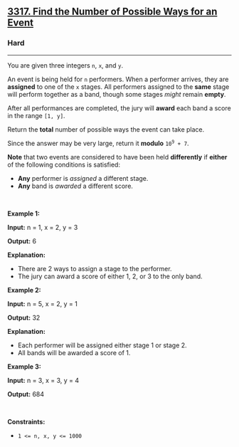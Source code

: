<h2><a href="https://leetcode.com/problems/find-the-number-of-possible-ways-for-an-event/">3317. Find the Number of Possible Ways for an Event</a></h2><h3>Hard</h3><hr><div><p>You are given three integers <code>n</code>, <code>x</code>, and <code>y</code>.</p>

<p>An event is being held for <code>n</code> performers. When a performer arrives, they are <strong>assigned</strong> to one of the <code>x</code> stages. All performers assigned to the <strong>same</strong> stage will perform together as a band, though some stages <em>might</em> remain <strong>empty</strong>.</p>

<p>After all performances are completed, the jury will <strong>award</strong> each band a score in the range <code>[1, y]</code>.</p>

<p>Return the <strong>total</strong> number of possible ways the event can take place.</p>

<p>Since the answer may be very large, return it <strong>modulo</strong> <code>10<sup>9</sup> + 7</code>.</p>

<p><strong>Note</strong> that two events are considered to have been held <strong>differently</strong> if <strong>either</strong> of the following conditions is satisfied:</p>

<ul>
	<li><strong>Any</strong> performer is <em>assigned</em> a different stage.</li>
	<li><strong>Any</strong> band is <em>awarded</em> a different score.</li>
</ul>

<p>&nbsp;</p>
<p><strong class="example">Example 1:</strong></p>

<div class="example-block">
<p><strong>Input:</strong> <span class="example-io">n = 1, x = 2, y = 3</span></p>

<p><strong>Output:</strong> <span class="example-io">6</span></p>

<p><strong>Explanation:</strong></p>

<ul>
	<li>There are 2 ways to assign a stage to the performer.</li>
	<li>The jury can award a score of either 1, 2, or 3 to the only band.</li>
</ul>
</div>

<p><strong class="example">Example 2:</strong></p>

<div class="example-block">
<p><strong>Input:</strong> <span class="example-io">n = 5, x = 2, y = 1</span></p>

<p><strong>Output:</strong> 32</p>

<p><strong>Explanation:</strong></p>

<ul>
	<li>Each performer will be assigned either stage 1 or stage 2.</li>
	<li>All bands will be awarded a score of 1.</li>
</ul>
</div>

<p><strong class="example">Example 3:</strong></p>

<div class="example-block">
<p><strong>Input:</strong> <span class="example-io">n = 3, x = 3, y = 4</span></p>

<p><strong>Output:</strong> 684</p>
</div>

<p>&nbsp;</p>
<p><strong>Constraints:</strong></p>

<ul>
	<li><code>1 &lt;= n, x, y &lt;= 1000</code></li>
</ul>
</div>